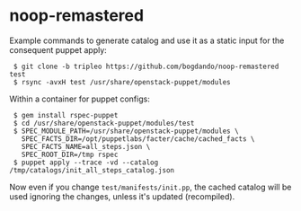# noop-remastered

Example commands to generate catalog and use it as a static input for the consequent puppet apply:
```
 $ git clone -b tripleo https://github.com/bogdando/noop-remastered test
 $ rsync -avxH test /usr/share/openstack-puppet/modules
```
Within a container for puppet configs:
``` 
 $ gem install rspec-puppet
 $ cd /usr/share/openstack-puppet/modules/test                  
 $ SPEC_MODULE_PATH=/usr/share/openstack-puppet/modules \
   SPEC_FACTS_DIR=/opt/puppetlabs/facter/cache/cached_facts \
   SPEC_FACTS_NAME=all_steps.json \
   SPEC_ROOT_DIR=/tmp rspec
 $ puppet apply --trace -vd --catalog /tmp/catalogs/init_all_steps_catalog.json
```
Now even if you change `test/manifests/init.pp`, the cached catalog will be used ignoring
the changes, unless it's updated (recompiled).

